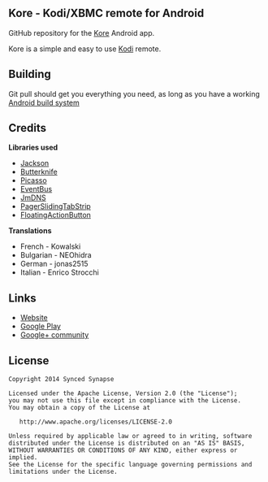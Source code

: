 Kore - Kodi/XBMC remote for Android
-----------------------------------

GitHub repository for the [Kore][1] Android app.

Kore is a simple and easy to use [Kodi][5] remote.


Building
---------

Git pull should get you everything you need, as long as you have a working [Android build system][4]


Credits
-------

**Libraries used**
- [Jackson](https://github.com/FasterXML/jackson)
- [Butterknife](http://jakewharton.github.io/butterknife/)
- [Picasso](http://square.github.io/picasso/)
- [EventBus](https://github.com/greenrobot/EventBus)
- [JmDNS](http://jmdns.sourceforge.net/)
- [PagerSlidingTabStrip](https://github.com/astuetz/PagerSlidingTabStrip)
- [FloatingActionButton](https://github.com/makovkastar/FloatingActionButton)

**Translations**
- French - Kowalski
- Bulgarian - NEOhidra
- German - jonas2515
- Italian - Enrico Strocchi

Links
-----

- [Website][2]
- [Google Play][1]
- [Google+ community][3]


License
-------

    Copyright 2014 Synced Synapse

    Licensed under the Apache License, Version 2.0 (the "License");
    you may not use this file except in compliance with the License.
    You may obtain a copy of the License at

       http://www.apache.org/licenses/LICENSE-2.0

    Unless required by applicable law or agreed to in writing, software
    distributed under the License is distributed on an "AS IS" BASIS,
    WITHOUT WARRANTIES OR CONDITIONS OF ANY KIND, either express or implied.
    See the License for the specific language governing permissions and
    limitations under the License.


[1]: https://play.google.com/store/apps/details?id=org.xbmc.kore
[2]: http://syncedsynapse.com/kore/
[3]: https://plus.google.com/u/0/communities/110340113064213296333
[4]: http://developer.android.com/sdk/installing/studio-build.html
[5]: http://kodi.tv/
